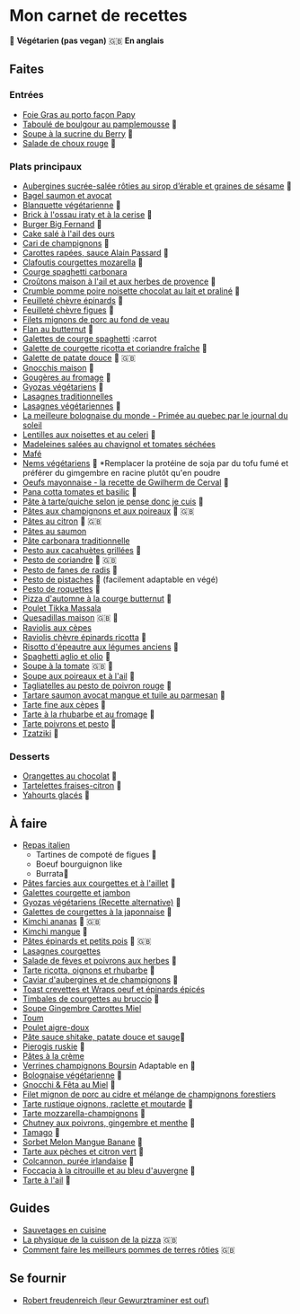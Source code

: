 
# Mon carnet de recettes

:carrot: **Végétarien (pas vegan)**  :gb: **En anglais**

## Faites
### Entrées
- [Foie Gras au porto façon Papy](https://github.com/adrian3d/chef-recipes/blob/master/Recettes/Foie%20gras%20au%20porto%20fa%C3%A7on%20Papy.md)
- [Taboulé de boulgour au pamplemousse](https://www.amandinecooking.com/taboule-de-boulgour-au-pamplemousse.html) :carrot:
- [Soupe à la sucrine du Berry](https://github.com/adrian3d/chef-recipes/blob/master/Recettes/Soupe%20%C3%A0%20la%20sucrine%20du%20Berry.md) :carrot:
- [Salade de choux rouge](https://www.youtube.com/watch?v=r3Gd2CNBmxk&list=PLTuTOLdBdcWEYV0Lo_UtOZVg3x-7Cd2FP&index=12) :carrot:

### Plats principaux
- [Aubergines sucrée-salée rôties au sirop d’érable et graines de sésame](https://madame.lefigaro.fr/recettes/aubergines-roties-au-sirop-derable-guacamole-sesame-181218-162669) :carrot:
- [Bagel saumon et avocat](https://plaisiretequilibre.wordpress.com/2015/03/04/bagels-saumon-fume-avocat-et-sauce-ciboulette-bataille-food-21/)
- [Blanquette végétarienne](https://www.youtube.com/watch?v=gMnfNY_9kiw) :carrot:
- [Brick à l'ossau iraty et à la cerise](https://www.marieclaire.fr/cuisine/bricks-facon-pays-basque,1196852.asp) :carrot:
- [Burger Big Fernand](https://www.mangoandsalt.com/2015/11/06/portobello-burger-gourmet-vegetarien/) :carrot:
- [Cake salé à l'ail des ours](https://www.lacuisinedebernard.com/2021/04/cake-sale-a-lail-des-ours.html)
- [Cari de champignons](https://saveursetexperiences.blogspot.com/2017/07/cari-de-champignons-frais-la-creme-de.html) :carrot:
- [Carottes rapées, sauce Alain Passard](https://www.youtube.com/watch?v=dF0EkGoadtE) :carrot:
- [Clafoutis courgettes mozarella](https://piao.fr/2020/06/clafoutis-de-courgettes-mozzarella/) :carrot:
- [Courge spaghetti carbonara](https://github.com/adrian3d/chef-recipes/blob/master/Recettes/Courge%20spaghetti%20carbonara.md)
- [Croûtons maison à l'ail et aux herbes de provence](https://dubiodansmonbento.com/croutons-maison-a-lail-et-aux-herbes-de-provence/) :carrot:
- [Crumble pomme poire noisette chocolat au lait et praliné](https://lacuisinedebernard.com/crumble-pomme-poire-noisette-chocolat-au-lait-et-praline) :carrot: 
- [Feuilleté chèvre épinards](https://youtu.be/Uz4iZm4nDPE) :carrot:
- [Feuilleté chèvre figues](https://www.mangoandsalt.com/2019/09/19/feuilletes-chevre-affine-figue-fraiche-miel-de-foret/) :carrot:
- [Filets mignons de porc au fond de veau](https://github.com/adrian3d/chef-recipes/blob/master/Recettes/Filets%20mignon%20de%20porc.md)
- [Flan au butternut](https://www.cuisineaz.com/recettes/flan-de-courge-butternut-aux-epices-78055.aspx) :carrot:
- [Galettes de courge spaghetti](https://www.ptitchef.com/recettes/entree/galettes-de-courge-spaghetti-aux-oignons-et-fromage-fid-553177) :carrot
- [Galette de courgette ricotta et coriandre fraîche](https://www.lacuisinedujardin.com/recette/galettes-de-courgette-ricotta-et-coriandre-fraiche) :carrot:
- [Galette de patate douce](https://thehappypear.ie/recipes/sweet-potato-fritter/) :carrot: :gb:
- [Gnocchis maison](https://www.cuisineaz.com/recettes/gnocchi-maison-56561.aspx) :carrot:
- [Gougères au fromage](https://youtu.be/jiNsg9XqrrM) :carrot:
- [Gyozas végétariens](https://youcookcuisine.com/recette/gyozas-vegetariens/) :carrot:
- [Lasagnes traditionnelles](https://www.facebook.com/watch/?v=802559823575740)
- [Lasagnes végétariennes](https://twitter.com/EvpokPadding/status/1142034982359228423) :carrot:
- [La meilleure bolognaise du monde - Primée au quebec par le journal du soleil](http://marieestdanssonassiette.blogspot.com/2013/08/sauce-bolognaise-primee-la-meilleure-au.html)
- [Lentilles aux noisettes et au celeri](https://www.marmiton.org/recettes/recette_creme-de-lentilles-celeri-et-noisettes_530103.aspx) :carrot:
- [Madeleines salées au chavignol et tomates séchées](https://www.750g.com/madeleines-salees-au-crottin-de-chavignol-tomates-sechees-et-thym-r201215.htm)
- [Mafé](https://www.youtube.com/watch?v=9uDte-pIZ48)
- [Nems végétariens](https://www.cuisineaz.com/recettes/nems-vegetariens-101320.aspx) :carrot: *Remplacer la protéine de soja par du tofu fumé et préférer du gimgembre en racine plutôt qu'en poudre
- [Oeufs mayonnaise - la recette de Gwilherm de Cerval](https://www.lemonde.fr/les-recettes-du-monde/article/2020/03/06/l-uf-mayonnaise-la-recette-de-gwilherm-de-cerval_6032062_5324493.html) :carrot:
- [Pana cotta tomates et basilic](https://piao.fr/2020/07/une-recette-coloree-et-fraiche-pour-lete-panna-cotta-tomates-basilic/) :carrot:
- [Pâte à tarte/quiche selon je pense donc je cuis](https://jepensedoncjecuis.com/2022/10/une-pate-a-tarte-rapide-et-vraiment-bonne.html) :carrot:
- [Pâtes aux champignons et aux poireaux](https://youtu.be/H6r65SHkpVs?t=507) 🥕 :gb:
- [Pâtes au citron](https://prettysimplesweet.com/lemon-cilantro-pasta/) :carrot: :gb:
- [Pâtes au saumon](https://youtu.be/z8Yrwb-05Uc)
- [Pâte carbonara traditionnelle](https://youtu.be/99mmYGh7cZ8?t=282)
- [Pesto aux cacahuètes grillées](https://www.marieclaire.fr/cuisine/pates-au-pesto,1194401.asp) :carrot:
- [Pesto de coriandre](https://www.taste.com.au/recipes/coriander-pesto/775c1052-59c9-4121-b605-3f14335747fd) :carrot: :gb:
- [Pesto de fanes de radis](https://www.marmiton.org/recettes/recette_pesto-aux-fanes-de-radis_309981.aspx) :carrot:
- [Pesto de pistaches](https://www.youtube.com/watch?v=pR21oXmG3eI) :carrot: (facilement adaptable en végé)
- [Pesto de roquettes](https://youtu.be/AfVdtItAP_g) :carrot:
- [Pizza d'automne à la courge butternut](https://marinmamacooks.com/2015/11/fall-roasted-vegetable-pizza/) :carrot:
- [Poulet Tikka Massala](https://cuisine-addict.com/poulet-tikka-masala/)
- [Quesadillas maison](https://www.youtube.com/watch?v=ILb86PTrY28) :gb: :carrot:
- [Raviolis aux cèpes](https://www.cuisineactuelle.fr/recettes/raviolis-aux-cepes-sauce-foie-gras-198907)
- [Raviolis chèvre épinards ricotta](https://cahierdegourmandises.fr/raviolis-epinards-ricotta/) :carrot:
- [Risotto d'épeautre aux légumes anciens](https://www.cuisineaz.com/recettes/risotto-d-epeautre-aux-legumes-anciens-et-noisettes-95563.aspx) :carrot:
- [Spaghetti aglio et olio](https://www.mesinspirationsculinaires.com/article-spaghetti-aglio-e-olio-pates-a-lail-et-huile-dolive.html) :carrot:
- [Soupe à la tomate](https://www.youtube.com/watch?v=7BOOIqW9BQ4) :gb: :carrot:
- [Soupe aux poireaux et à l'ail](http://www.lesfoodies.com/val53/recette/soupe-tomates-poireaux-a-lail) :carrot:
- [Tagliatelles au pesto de poivron rouge](https://fr.chatelaine.com/recettes/pates-2/tagliatelles-au-pesto-de-poivron-rouge/) :carrot:
- [Tartare saumon avocat mangue et tuile au parmesan](https://cuisine.journaldesfemmes.fr/recette/356652-tartare-saumon-avocat-mangue-et-tuile-au-parmesan) :carrot:
- [Tarte fine aux cèpes](https://www.marieclaire.fr/cuisine/tartes-fines-aux-cepes,1210879.asp) :carrot:
- [Tarte à la rhubarbe et au fromage](https://chicfrigosansfric.com/recettes/cuisiner-rhubarbe-autrement) :carrot:
- [Tarte poivrons et pesto](http://www.lesfoodies.com/titelul/recette/tarte-poivrons-pesto) :carrot:
- [Tzatziki](https://www.papillesetpupilles.fr/2020/06/le-tzatziki-de-cyril-lignac.html/) :carrot:

### Desserts
- [Orangettes au chocolat](https://www.lemonde.fr/les-recettes-du-monde/article/2019/04/05/les-orangettes-au-chocolat-la-recette-facile-d-anne-xiradakis_5446261_5324493.html) :carrot:
- [Tartelettes fraises-citron](https://github.com/adrian3d/chef-recipes/blob/master/Recettes/Tartelettes%20fraises-citron.md) :carrot:
- [Yahourts glacés](https://www.youtube.com/watch?v=LEnr6h37e6Q) :carrot:

## À faire
- [Repas italien](https://www.youtube.com/watch?v=l5F9WfVRluM)
	- Tartines de compoté de figues 🥕
	- Boeuf bourguignon like
	- Burrata🥕
- [Pâtes farcies aux courgettes et à l'aillet](https://mamscook.com/2016/04/22/pates-farcies-aux-courgettes-et-a-laillet/) :carrot:
- [Galettes courgette et jambon](https://magazine.laruchequiditoui.fr/legumologie/pique-nique-galettes-courgettes/)
- [Gyozas végétariens (Recette alternative)](https://biancazapatka.com/en/vegetable-dumplings-vegan-gyoza/) :carrot:
- [Galettes de courgettes à la japonnaise](https://magazine.laruchequiditoui.fr/legumologie/courgette-a-toutes-sauces/galettes-de-courgettes-a-japonaise/) :carrot:
- [Kimchi ananas](https://insaneinthebrine.com/pineapple-kimchi-hotsauce/) :carrot: :gb:
- [Kimchi mangue](https://www.elle.fr/Elle-a-Table/Recettes-de-cuisine/Kimchi-de-mangue-3152044) :carrot:
- [Pâtes épinards et petits pois](https://www.youtube.com/watch?v=hsmEEXHrzBg) :carrot: :gb:
- [Lasagnes courgettes](https://piao.fr/2020/09/la-recette-du-jour-lasagnes-de-courgettes/)
- [Salade de fèves et poivrons aux herbes](https://www.papillesetpupilles.fr/2010/05/salade-de-feves-et-poivrons-aux-herbes.html/) :carrot:
- [Tarte ricotta, oignons et rhubarbe](https://magazine.laruchequiditoui.fr/la-rhubarbe-a-pile-ou-face/) :carrot:
- [Caviar d'aubergines et de champignons](https://cuisine.land/les-recettes-favotites-de-basanda-and-mummy/8008-recette-caviar-d-aubergine-aux-champignons.html) :carrot:
- [Toast crevettes et Wraps oeuf et épinards épicés](https://www.youtube.com/watch?v=0KAS_d2vQLU)
- [Timbales de courgettes au bruccio](https://www.facebook.com/Solembio45/photos/a.667718136653392/4064787506946421/) :carrot:
- [Soupe Gingembre Carottes Miel](https://chefsimon.com/gourmets/radisrose/recettes/soupe-de-carotte-miel-gingembre)
- [Toum](https://www.youtube.com/watch?v=zTw6-q2TrdY)
- [Poulet aigre-doux](https://cuisine.journaldesfemmes.fr/recette/318040-poulet-a-l-ananas-sauce-aigre-douce)
- [Pâte sauce shitake, patate douce et sauge](https://www.elle.fr/Elle-a-Table/Recettes-de-cuisine/Pates-aux-shiitakes-patate-douce-et-sauge-3729199):carrot:
- [Pierogis ruskie](https://lesdelicesdanais.net/2016/01/06/les-recettes-de-ma-grand-mere-les-pierogis-ruskie/) :carrot:
- [Pâtes à la crème](https://www.femina.fr/article/julie-andrieu-devoile-la-recette-de-sa-sauce-magique-pour-des-pates-incroyablement-gourmandes)
- [Verrines champignons Boursin](https://www.moigourmande.com/veloute-de-champignons-au-boursin/) Adaptable en :carrot:
- [Bolognaise végétarienne](https://github.com/adrian3d/chef-recipes) :carrot:
- [Gnocchi & Fêta au Miel](https://owiowifouettemoi.com/2021/12/07/gnocchi-feta-au-miel/) :carrot:
- [Filet mignon de porc au cidre et mélange de champignons forestiers](https://lespetitsplatsdechristopher.com/2021/05/09/filet-mignon-sauce-au-cidre-et-melange-de-champignons-forestiers/)
- [Tarte rustique oignons, raclette et moutarde](https://www.elle.fr/Elle-a-Table/Recettes-de-cuisine/Tarte-rustique-oignons-raclette-et-moutarde-3752853) :carrot:
- [Tarte mozzarella-champignons](https://www.elle.fr/Elle-a-Table/Recettes-de-cuisine/Tarte-mozzarella-champignons-3888132) :carrot:
- [Chutney aux poivrons, gingembre et menthe](https://www.ptitchef.com/recettes/autre/chutney-aux-poivrons-gingembre-et-menthe-fid-13045) :carrot:
- [Tamago](https://ohmonbento.com/ajitsuke-tamago-les-oeufs-pour-ramen/) :carrot:
- [Sorbet Melon Mangue Banane](https://www.100-vegetal.com/2016/07/3-recettes-fraiches-et-fruitees.html) :carrot:
- [Tarte aux pèches et citron vert](https://www.papillesetpupilles.fr/2018/07/tarte-aux-peches-citron-vert-et-romarin-yotam-ottolenghi.html/) :carrot:
- [Colcannon, purée irlandaise](https://www.papillesetpupilles.fr/2010/10/colcannon-puree-irlandaise.html/) :carrot:
- [Foccacia à la citrouille et au bleu d'auvergne](https://www.youtube.com/watch?v=G4GdGW7Cik4) :carrot:
- [Tarte à l'ail](https://www.youtube.com/watch?v=cW5uIvoZPrg) :carrot:

## Guides
- [Sauvetages en cuisine](https://magazine.laruchequiditoui.fr/sauvetages-en-cuisine/)
- [La physique de la cuisson de la pizza](https://arxiv.org/ftp/arxiv/papers/1806/1806.08790.pdf) :gb:
- [Comment faire les meilleurs pommes de terres rôties](https://www.seriouseats.com/the-food-lab-the-best-roast-potatoes-ever) :gb:

## Se fournir

- [Robert freudenreich (leur Gewurztraminer est ouf)](http://www.robert-freudenreich-et-fils.com/)

